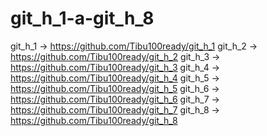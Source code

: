 # git_h_1-a-git_h_8
git_h_1 → https://github.com/Tibu100ready/git_h_1
git_h_2 → https://github.com/Tibu100ready/git_h_2
git_h_3 → https://github.com/Tibu100ready/git_h_3
git_h_4 → https://github.com/Tibu100ready/git_h_4
git_h_5 → https://github.com/Tibu100ready/git_h_5
git_h_6 → https://github.com/Tibu100ready/git_h_6
git_h_7 → https://github.com/Tibu100ready/git_h_7
git_h_8 → https://github.com/Tibu100ready/git_h_8

